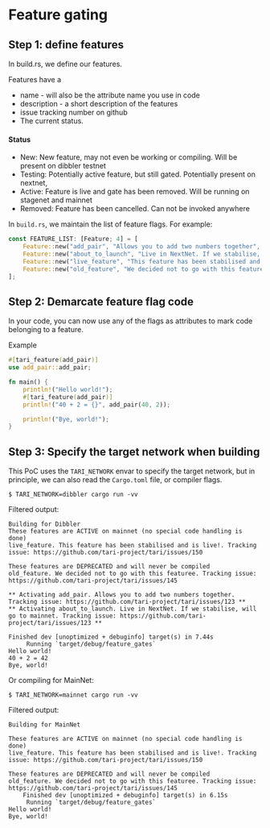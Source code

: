 # Feature gating

## Step 1: define features

In build.rs, we define our features.

Features have a 
* name - will also be the attribute name you use in code
* description - a short description of the features
* issue tracking number on github
* The current status.

#### Status

* New: New feature, may not even be working or compiling. Will be present on dibbler testnet
* Testing: Potentially active feature, but still gated. Potentially present on nextnet,
* Active: Feature is live and gate has been removed. Will be running on stagenet and mainnet
* Removed: Feature has been cancelled. Can not be invoked anywhere

In `build.rs`, we maintain the list of feature flags. For example:

```rust
const FEATURE_LIST: [Feature; 4] = [
    Feature::new("add_pair", "Allows you to add two numbers together", Some(123), Status::New),
    Feature::new("about_to_launch", "Live in NextNet. If we stabilise, will go to mainnet", Some(123), Status::Testing),
    Feature::new("live_feature", "This feature has been stabilised and is live!", Some(150), Status::Active),
    Feature::new("old_feature", "We decided not to go with this featuree", Some(145), Status::Removed),
];
```

## Step 2: Demarcate feature flag code

In your code, you can now use any of the flags as attributes to mark code belonging to a feature.

Example

```rust
#[tari_feature(add_pair)]
use add_pair::add_pair;

fn main() {
    println!("Hello world!");
    #[tari_feature(add_pair)]
    println!("40 + 2 = {}", add_pair(40, 2));

    println!("Bye, world!");
}
```

## Step 3: Specify the target network when building

This PoC uses the `TARI_NETWORK` envar to specify the target network, but in principle, we can also read the `Cargo.toml` 
file, or compiler flags.

`$ TARI_NETWORK=dibbler cargo run -vv`

Filtered output:

```text
Building for Dibbler
These features are ACTIVE on mainnet (no special code handling is done)
live_feature. This feature has been stabilised and is live!. Tracking issue: https://github.com/tari-project/tari/issues/150

These features are DEPRECATED and will never be compiled
old_feature. We decided not to go with this featuree. Tracking issue: https://github.com/tari-project/tari/issues/145

** Activating add_pair. Allows you to add two numbers together. Tracking issue: https://github.com/tari-project/tari/issues/123 **
** Activating about_to_launch. Live in NextNet. If we stabilise, will go to mainnet. Tracking issue: https://github.com/tari-project/tari/issues/123 **

Finished dev [unoptimized + debuginfo] target(s) in 7.44s
     Running `target/debug/feature_gates`
Hello world!
40 + 2 = 42
Bye, world!
```

Or compiling for MainNet:

`$ TARI_NETWORK=mainnet cargo run -vv`

Filtered output:

```text
Building for MainNet

These features are ACTIVE on mainnet (no special code handling is done)
live_feature. This feature has been stabilised and is live!. Tracking issue: https://github.com/tari-project/tari/issues/150

These features are DEPRECATED and will never be compiled
old_feature. We decided not to go with this featuree. Tracking issue: https://github.com/tari-project/tari/issues/145
    Finished dev [unoptimized + debuginfo] target(s) in 6.15s
     Running `target/debug/feature_gates`
Hello world!
Bye, world!
```